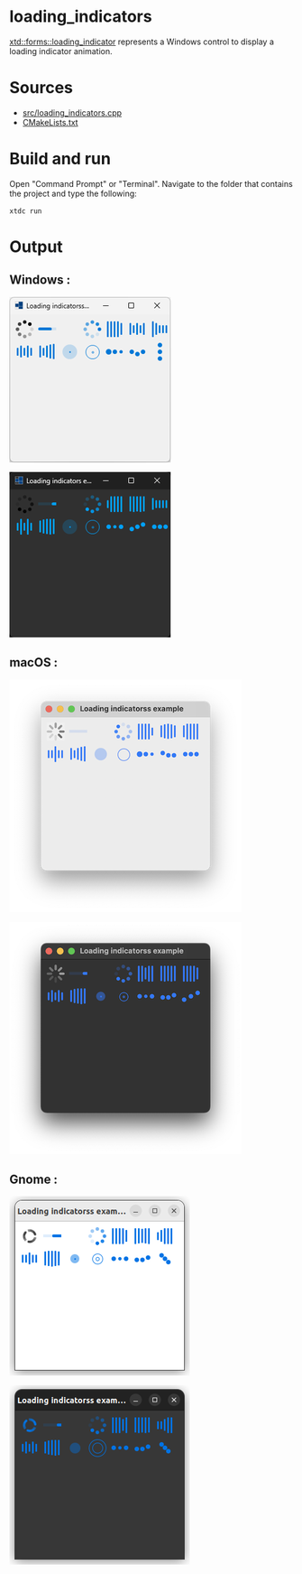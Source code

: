 # loading_indicators

[xtd::forms::loading_indicator](https://gammasoft71.github.io/xtd/reference_guides/latest/classxtd_1_1forms_1_1loading__indicator.html) represents a Windows control to display a loading indicator animation.

# Sources

* [src/loading_indicators.cpp](src/loading_indicators.cpp)
* [CMakeLists.txt](CMakeLists.txt)

# Build and run

Open "Command Prompt" or "Terminal". Navigate to the folder that contains the project and type the following:

```shell
xtdc run
```

# Output

## Windows :

![Screenshot](../../../../docs/pictures/examples/loading_indicators_w.png)

![Screenshot](../../../../docs/pictures/examples/loading_indicators_wd.png)

## macOS :

![Screenshot](../../../../docs/pictures/examples/loading_indicators_m.png)

![Screenshot](../../../../docs/pictures/examples/loading_indicators_md.png)

## Gnome :

![Screenshot](../../../../docs/pictures/examples/loading_indicators_g.png)

![Screenshot](../../../../docs/pictures/examples/loading_indicators_gd.png)
